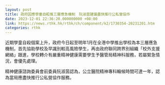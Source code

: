 ```yaml
---
layout: post
title: 政府因應學童自殺推三層應急機制　阮淑茵建議盡快推行公私營協作
date: 2023-12-01 22:36:20.000000000 +08:00
link: https://news.rthk.hk/rthk/ch/component/k2/1730354-20231201.htm
categories: rthk
---
```


近期學童自殺個案上升，政府今日起至明年1月在全港中學推出學校為本三層應急機制，首先協助學校及早識別較高風險學生，再由政府聯同跨界別組織「校外支援網絡」跟進，學校轉介有嚴重精神健康需要學生予醫管局精神科服務，若屬緊急情況，會優先處理。

精神健康諮詢委員會前委員阮淑茵認為，公立醫院精神專科輪候時間可達一年，認為當局應盡快推行公私營協作服務。
